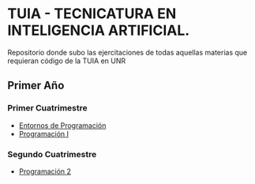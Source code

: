 # TUIA - TECNICATURA EN INTELIGENCIA ARTIFICIAL.

Repositorio donde subo las ejercitaciones de todas aquellas materias que requieran código de la TUIA en UNR

## Primer Año
### Primer Cuatrimestre
* [Entornos de Programación](./Primero/Entorno%20de%20%20Programacion/)
* [Programación I](./Primero/Programacion%20I/)

### Segundo Cuatrimestre
* [Programación 2](./Primero/Programacion%20II/)
